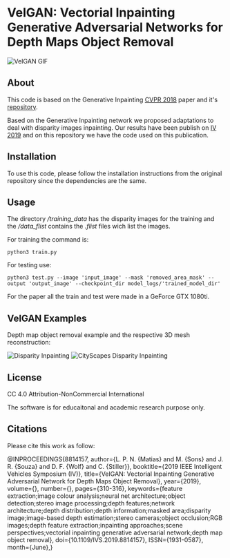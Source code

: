 # VeIGAN: Vectorial Inpainting Generative Adversarial Networks for Depth Maps Object Removal

![VeIGAN GIF](https://github.com/nuneslu/VeIGAN/blob/master/examples/IVGif.gif)

## About
This code is based on the Generative Inpainting [CVPR 2018](https://arxiv.org/abs/1801.07892) paper and it's [repository](https://github.com/JiahuiYu/generative_inpainting).

Based on the Generative Inpainting network we proposed adaptations to deal with disparity images inpainting. Our results have been publish on [IV 2019](https://ieeexplore.ieee.org/document/8814157) and on this repository we have the code used on this publication.

## Installation

To use this code, please follow the installation instructions from the original repository since the dependencies are the same.

## Usage

The directory _/training_data_ has the disparity images for the training and the _/data_flist_ contains the _.flist_ files wich list the images.

For training the command is:
```
python3 train.py
```

For testing use:
```
python3 test.py --image 'input_image' --mask 'removed_area_mask' --output 'output_image' --checkpoint_dir model_logs/'trained_model_dir'
```
For the paper all the train and test were made in a GeForce GTX 1080ti.

## VeIGAN Examples

Depth map object removal example and the respective 3D mesh reconstruction:

![Disparity Inpainting](https://github.com/nuneslu/VeIGAN/blob/master/examples/example.png)
![CityScapes Disparity Inpainting](https://github.com/nuneslu/VeIGAN/blob/master/examples/spoiler_result.png)


## License

CC 4.0 Attribution-NonCommercial International

The software is for educaitonal and academic research purpose only.

## Citations

Please cite this work as follow:

@INPROCEEDINGS{8814157,
author={L. P. N. {Matias} and M. {Sons} and J. R. {Souza} and D. F. {Wolf} and C. {Stiller}},
booktitle={2019 IEEE Intelligent Vehicles Symposium (IV)},
title={VeIGAN: Vectorial Inpainting Generative Adversarial Network for Depth Maps Object Removal},
year={2019},
volume={},
number={},
pages={310-316},
keywords={feature extraction;image colour analysis;neural net architecture;object detection;stereo image processing;depth features;network architecture;depth distribution;depth information;masked area;disparity image;image-based depth estimation;stereo cameras;object occlusion;RGB images;depth feature extraction;inpainting approaches;scene perspectives;vectorial inpainting generative adversarial network;depth map object removal},
doi={10.1109/IVS.2019.8814157},
ISSN={1931-0587},
month={June},}
